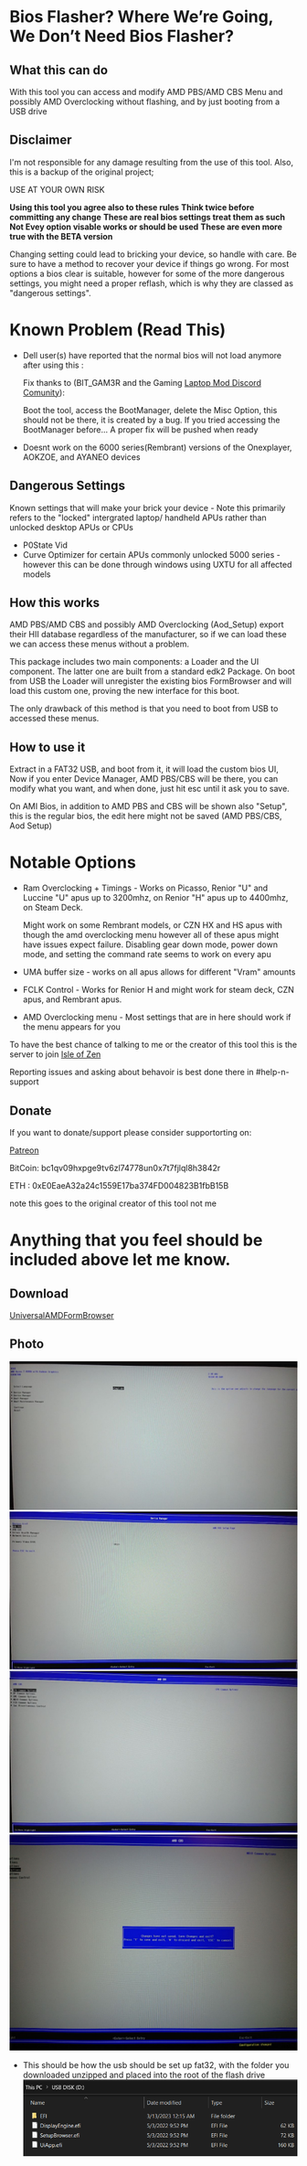 # Bios Flasher? Where We’re Going, We Don’t Need Bios Flasher?

## What this can do
With this tool you can access and modify AMD PBS/AMD CBS Menu and possibly AMD Overclocking without flashing, and by just booting from a USB drive


## Disclaimer

I'm not responsible for any damage resulting from the use of this tool. Also, this is a backup of the original project;

USE AT YOUR OWN RISK

 **Using this tool you agree also to these rules**
 **Think twice before committing any change**
 **These are real bios settings treat them as such**
 **Not Evey option visable works or should be used**
 **These are even more true with the BETA version**

Changing setting could lead to bricking your device, so handle with care. Be sure to have a method to recover your device if things go wrong. For most options a bios clear is suitable, however for some of the more dangerous settings, you might need a proper reflash, which is why they are classed as "dangerous settings".

# Known Problem (Read This)
* Dell user(s) have reported that the normal bios will not load anymore after using this :

    Fix thanks to (BIT_GAM3R and the Gaming [Laptop Mod Discord Comunity](https://discord.gg/FDgUR5cpCg)):
    
    Boot the tool, access the BootManager, delete the Misc Option, this should not be there, it is created by a bug. If you tried accessing the BootManager before...
    A proper fix will be pushed when ready
    
* Doesnt work on the 6000 series(Rembrant) versions of the Onexplayer, AOKZOE, and AYANEO devices

## Dangerous Settings
Known settings that will make your brick your device - Note this primarily refers to the "locked" intergrated laptop/ handheld APUs rather than unlocked desktop APUs or CPUs
* P0State Vid 
* Curve Optimizer for certain APUs commonly unlocked 5000 series - however this can be done through windows using UXTU for all affected models

## How this works
AMD PBS/AMD CBS and possibly AMD Overclocking (Aod_Setup) export their HII database regardless of the manufacturer, so if we can load these we can access these menus without a problem.

This package includes two main components: a Loader and the UI component. The latter one are built from a standard edk2 Package.
On boot from USB the Loader will unregister the existing bios FormBrowser and will load this custom one, proving the new interface for this boot.

The only drawback of this method is that you need to boot from USB to accessed these menus.

## How to use it
Extract in a FAT32 USB, and boot from it, it will load the custom bios UI, Now if you enter Device Manager, AMD PBS/CBS will be there, you can modify what you want, and when done, just hit esc until it ask you to save.

On AMI Bios, in addition to AMD PBS and CBS will be shown also "Setup", this is the regular bios, the edit here might not be saved (AMD PBS/CBS, Aod Setup)

# Notable Options
* Ram Overclocking + Timings - Works on Picasso, Renior "U" and Luccine "U" apus up to 3200mhz, on Renior "H" apus up to 4400mhz, on Steam Deck.

    Might work on some Rembrant models, or CZN HX and HS apus with though the amd overclocking menu however all of these apus might have issues expect failure.
    Disabling gear down mode, power down mode, and setting the command rate seems to work on every apu

* UMA buffer size - works on all apus allows for different "Vram" amounts

* FCLK Control - Works for Renior H and might work for steam deck, CZN apus, and Rembrant apus.

* AMD Overclocking menu - Most settings that are in here should work if the menu appears for you

To have the best chance of talking to me or the creator of this tool this is the server to join [Isle of Zen](https://discord.gg/isle-of-zen-772105072720871435)

Reporting issues and asking about behavoir is best done there in #help-n-support

## Donate

If you want to donate/support please consider supportorting on:

[Patreon](https://www.patreon.com/SmokelessCPU)

BitCoin: bc1qv09hxpge9tv6zl74778un0x7t7fjlql8h3842r

ETH : 0xE0EaeA32a24c1559E17ba374FD004823B1fbB15B

note this goes to the original creator of this tool not me

# Anything that you feel should be included above let me know.

## Download
[UniversalAMDFormBrowser](UniversalAMDFormBrowser.zip)

## Photo
![Main](Photo/Main.jpg)
![DevM](Photo/DevM.jpg)
![CBS](Photo/CBS%20Menu.jpg)
![SAVE](Photo/Save%20Promt.jpg)
* This should be how the usb should be set up fat32, with the folder you downloaded unzipped and placed into the root of the flash drive
![USB](Photo/USB.png)

